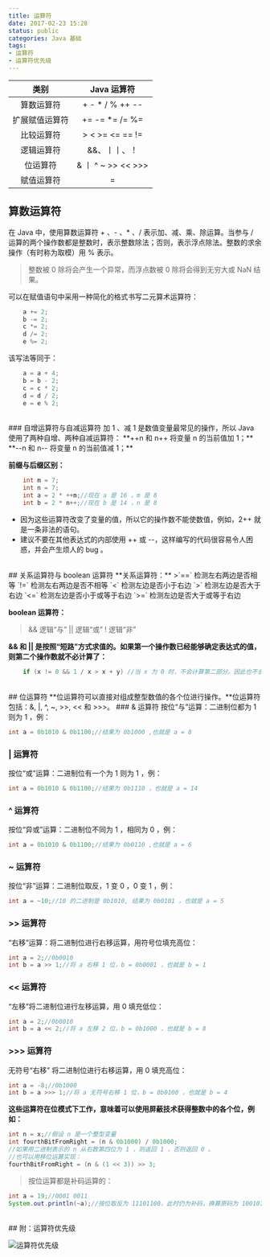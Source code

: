 ```yaml
---
title: 运算符
date: 2017-02-23 15:28
status: public
categories: Java 基础
tags: 
- 运算符
- 运算符优先级
---
```


|类别|Java 运算符|
|:--:|:--:|
|算数运算符|+ - * / % ++ --|
|扩展赋值运算符|+= -= *= /= %=|
|比较运算符|> < >= <= == !=|
|逻辑运算符|&&、丨丨、！|
|位运算符|& 丨 ^ ~ >> << >>>|
|赋值运算符|=|

<!-- more -->

## 算数运算符
在 Java 中，使用算数运算符 + 、- 、* 、/ 表示加、减、乘、除运算。当参与 / 运算的两个操作数都是整数时，表示整数除法；否则，表示浮点除法。整数的求余操作（有时称为取模）用 % 表示。
>整数被 0 除将会产生一个异常，而浮点数被 0 除将会得到无穷大或 NaN 结果。

可以在赋值语句中采用一种简化的格式书写二元算术运算符：

```java
	a += 2;
	b -= 2;
	c *= 2;
	d /= 2;
	e %= 2;
```
该写法等同于：

```java
	a = a + 4;
	b = b - 2;
	c = c * 2;
	d = d / 2;
	e = e % 2;
```

</br>
### 自增运算符与自减运算符
加 1 、减 1 是数值变量最常见的操作，所以 Java 使用了两种自增、两种自减运算符：
**++n 和 n++ 将变量 n 的当前值加 1；**
**--n 和 n-- 将变量 n 的当前值减 1；**

**前缀与后缀区别：**

```java
	int m = 7;
	int n = 7;
	int a = 2 * ++m;//现在 a 是 16 ，m 是 8
	int b = 2 * n++;//现在 b 是 14 ，n 是 8
```
- 因为这些运算符改变了变量的值，所以它的操作数不能使数值，例如，2++ 就是一条非法的语句。
- 建议不要在其他表达式的内部使用 ++ 或 --，这样编写的代码很容易令人困惑，并会产生烦人的 bug 。

</br>
## 关系运算符与 boolean 运算符
**关系运算符：**
>`==` 检测左右两边是否相等
`!=` 检测左右两边是否不相等
`<` 检测左边是否小于右边
`>` 检测左边是否大于右边
`<=` 检测左边是否小于或等于右边
`>=` 检测左边是否大于或等于右边

**boolean 运算符：**
>&& 逻辑“与”
|| 逻辑“或”
! 逻辑“非”

**&& 和 || 是按照“短路”方式求值的。如果第一个操作数已经能够确定表达式的值，则第二个操作数就不必计算了：**

```java
	if (x != 0 && 1 / x > x + y) //当 x 为 0 时，不会计算第二部分。因此也不会出现除以 0 的错误。
```

</br>
## 位运算符
**位运算符可以直接对组成整型数值的各个位进行操作。**位运算符包括：&, |, ^, ~, >>, << 和 >>>。
### & 运算符
按位“与”运算：二进制位都为 1 则为 1 ，例：

```java
int a = 0b1010 & 0b1100;//结果为 0b1000 ,也就是 a = 8
```

### | 运算符
按位“或”运算：二进制位有一个为 1 则为 1 ，例：

```java
int a = 0b1010 & 0b1100;//结果为 0b1110 ，也就是 a = 14
```

### ^ 运算符
按位“异或”运算：二进制位不同为 1 ，相同为 0 ，例：

```java
int a = 0b1010 & 0b1100;//结果为 0b0110 ,也就是 a = 6
```
### ~ 运算符
按位“非”运算：二进制位取反，1 变 0 ，0 变 1 ，例：

```java
int a = ~10;//10 的二进制是 0b1010, 结果为 0b0101 ，也就是 a = 5
```
### >> 运算符
“右移”运算：将二进制位进行右移运算，用符号位填充高位：

```java
int a = 2;//0b0010
int b = a >> 1;//将 a 右移 1 位，b = 0b0001 ，也就是 b = 1
```
### << 运算符
“左移”将二进制位进行左移运算，用 0 填充低位：

```java
int a = 2;//0b0010
int b = a << 2;//将 a 左移 2 位，b = 0b1000 ，也就是 b = 8
```
### >>> 运算符
无符号“右移” 将二进制位进行右移运算，用 0 填充高位：

```java
int a = -8;//0b1000
int b = a >>> 1;//将 a 无符号右移 1 位，b = 0b0100 ，也就是 b = 4
```

**这些运算符在位模式下工作，意味着可以使用屏蔽技术获得整数中的各个位，例如：**

```java
int n = x;//假设 n 是一个整型变量
int fourthBitFromRight = (n & 0b1000) / 0b1000;
//如果用二进制表示的 n 从右数第四位为 1 ，则返回 1 ，否则返回 0 。
//也可以用移位运算实现：
fourthBitFromRight = (n & (1 << 3)) >> 3;
```
>按位运算都是补码运算的：

```java
int a = 19;//0001 0011
System.out.println(~a);//按位取反为 11101100，此时仍为补码，换算原码为 10010100，也就是-20
```

</br>
## 附：运算符优先级

![运算符优先级](http://wx2.sinaimg.cn/mw690/a6e9cb00ly1fd512d1nlij21kw0sptiu.jpg)